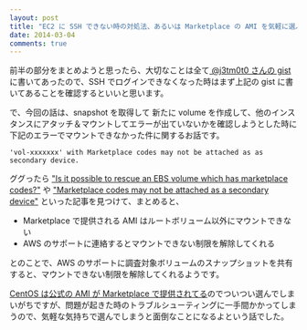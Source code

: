 ```yaml
---
layout: post
title: "EC2 に SSH できない時の対処法、あるいは Marketplace の AMI を気軽に選ぶべきでない理由"
date: 2014-03-04
comments: true
---
```


前半の部分をまとめようと思ったら、大切なことは全て[ @j3tm0t0 さんの gist ](https://gist.github.com/j3tm0t0/5560892)に書いてあったので、SSH でログインできなくなった時はまず上記の gist に書いてあることを確認するといいと思います。

で、今回の話は、snapshot を取得して 新たに volume を作成して、他のインスタンスにアタッチ＆マウントしてエラーが出ていないかを確認しようとした時に下記のエラーでマウントできなかった件に関するお話です。

<!--more-->

```
'vol-xxxxxxx' with Marketplace codes may not be attached as as secondary device.
```

ググったら ["Is it possible to rescue an EBS volume which has marketplace codes?"](http://www.quora.com/Amazon-EC2/Is-it-possible-to-rescue-an-EBS-volume-which-has-marketplace-codes) や ["Marketplace codes may not be attached as a secondary device"](http://techblog.willshouse.com/2013/08/21/marketplace-codes-may-not-be-attached-as-a-secondary-device/) といった記事を見つけて、まとめると、

* Marketplace で提供される AMI はルートボリューム以外にマウントできない
* AWS のサポートに連絡するとマウントできない制限を解除してくれる

とのことで、AWS のサポートに調査対象ボリュームのスナップショットを共有すると、マウントできない制限を解除してくれるようです。

[CentOS は公式の AMI が Marketplace で提供されてる](https://aws.amazon.com/marketplace/seller-profile/ref=dtl_pcp_sold_by?ie=UTF8&id=16cb8b03-256e-4dde-8f34-1b0f377efe89)のでついつい選んでしまいがちですが、問題が起きた時のトラブルシューティングに一手間かかってしまうので、気軽な気持ちで選んでしまうと面倒なことになるよという話でした。
